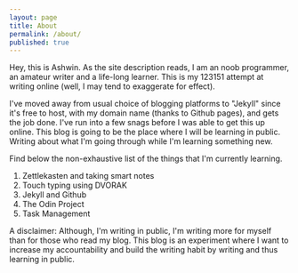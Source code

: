 ```yaml
---
layout: page
title: About
permalink: /about/
published: true
---
```

Hey, this is Ashwin. As the site description reads, I am an noob programmer, an amateur writer and a life-long learner. This is my 123151 attempt at writing online (well, I may tend to exaggerate for effect).

I've moved away from usual choice of blogging platforms to "Jekyll" since it's free to host, with my domain name (thanks to Github pages), and gets the job done. I've run into a few snags before I was able to get this up online.
This blog is going to be the place where I will be learning in public. Writing about what I'm going through while I'm learning something new.

Find below the non-exhaustive list of the things that I'm currently learning.

1. Zettlekasten and taking smart notes
2. Touch typing using DVORAK 
3. Jekyll and Github
4. The Odin Project
5. Task Management

A disclaimer: Although, I'm writing in public, I'm writing more for myself than for those who read my blog. This blog is an experiment where I want to increase my accountability and build the writing habit by writing and thus learning in public.
